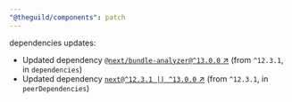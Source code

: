 ```yaml
---
"@theguild/components": patch
---
```

dependencies updates:
  - Updated dependency [`@next/bundle-analyzer@^13.0.0` ↗︎](https://www.npmjs.com/package/@next/bundle-analyzer/v/13.0.0) (from `^12.3.1`, in `dependencies`)
  - Updated dependency [`next@^12.3.1 || ^13.0.0` ↗︎](https://www.npmjs.com/package/next/v/12.3.1) (from `^12.3.1`, in `peerDependencies`)
